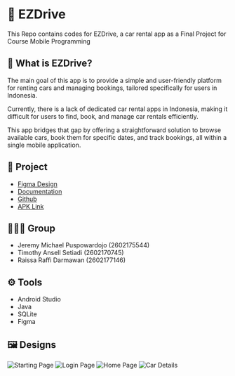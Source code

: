 # 🚗 EZDrive
This Repo contains codes for EZDrive, a car rental app as a Final Project for Course Mobile Programming

## 📝 What is EZDrive?
The main goal of this app is to provide a simple and user-friendly platform for renting cars and managing bookings, tailored specifically for users in Indonesia. 

Currently, there is a lack of dedicated car rental apps in Indonesia, making it difficult for users to find, book, and manage car rentals efficiently. 

This app bridges that gap by offering a straightforward solution to browse available cars, book them for specific dates, and track bookings, all within a single mobile application.

## 📂 Project
* [Figma Design](https://www.figma.com/design/V9HOn3YNrZ1i9M8PdD3mP5/Mobprog-Project?node-id=0-1&p=f&t=nMDkZGU8DiWIHGZK-0)
* [Documentation](https://docs.google.com/document/d/1WP_row9iqhcAnnwgdKZa3M26MMykuA3Wu5YglZIKMqM/edit?usp=sharing)
* [Github](https://github.com/raf0411/EZDrive-MOBPROG)
* [APK Link](https://binusianorg-my.sharepoint.com/personal/raissa_darmawan_binus_ac_id/_layouts/15/guestaccess.aspx?share=Epj7IdlAv91Cq4abxYa1nl0BSRwemmZ8binIxia2cFW0xQ&e=Og7TRH)

## 🧑‍🤝‍🧑 Group
* Jeremy Michael Puspowardojo (2602175544)
* Timothy Ansell Setiadi (2602170745)
* Raissa Raffi Darmawan (2602177146)

## ⚙️ Tools
* Android Studio
* Java
* SQLite
* Figma

## 🖼️ Designs
![Starting Page](https://i.ibb.co/98rDrQn/Start-Page.png)
![Login Page](https://i.ibb.co/PtB4vSW/Login-Page.png)
![Home Page](https://i.ibb.co/NprqCZ3/Home-Page.png)
![Car Details](https://i.ibb.co/dW3qkr0/Car-Page.png)
